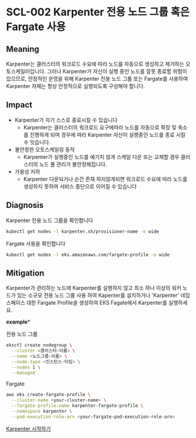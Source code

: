 # SCL-002 Karpenter 전용 노드 그룹 혹은 Fargate 사용

## Meaning
Karpenter는 클러스터의 워크로드 수요에 따라 노드를 자동으로 생성하고 제거하는 오토스케일러입니다. 그러나 Karpenter가 자신이 실행 중인 노드를 잘못 종료할 위험이 있으므로, 안정적인 운영을 위해 Karpenter 전용 노드 그룹 또는 Fargate를 사용하여 Karpenter 자체는 항상 안정적으로 실행되도록 구성해야 합니다.

## Impact
- Karpenter가 자기 스스로 종료시킬 수 있습니다
    - Karpenter는 클러스터의 워크로드 요구에따라 노드를 자동으로 확장 및 축소를 진행하게 되며 경우에 따라 Karpenter 자신이 실행중인 노드를 종료 시킬 수 잇습니다.
- 불안정한 오토스케일링 동작
    - Karpenter가 실행중인 노드를 예기치 않게 스케일 다운 또는 교체할 경우 클러스터의 노드 풀 관리가 불안정해집니다.
- 가용성 저하
    - Karpenter 다운되거나 순간 존재 하지않게되면 워크로드 수요에 따라 노드를 생성하지 못하여 서비스 중단으로 이어질 수 있습니다

## Diagnosis
Karpenter 전용 노드 그룹을 확인합니다
```bash
kubectl get nodes -l karpenter.sh/provisioner-name -o wide
```
Fargate 사용을 확인합니다

```bash
kubectl get nodes -l eks.amazonaws.com/fargate-profile -o wide
```

## Mitigation
Karpenter가 관리하는 노드에 Karpenter를 실행하지 않고 최소 하나 이상의 워커 노드가 있는 소규모 전용 노드 그룹 사용 하여 Kapenter를 설치하거나 'Karpenter' 네임스페이스 대한 Fargate Profile을 생성하여 EKS Fagate에서 Karpenter를 실행하세요.

**example***

전용 노드 그룹
```bash
eksctl create nodegroup \
  --cluster <클러스터-이름> \
  --name <노드그룹-이름> \
  --node-type <인스턴스-타입> \
  --nodes 1 \
  --managed
```
Fargate

```bash
aws eks create-fargate-profile \
  --cluster-name <your-cluster-name> \
  --fargate-profile-name karpenter-fargate-profile \
  --namespace karpenter \
  --pod-execution-role-arn <your-fargate-pod-execution-role-arn>
```
[Karpenter 시작하기](https://karpenter.sh/docs/getting-started/)